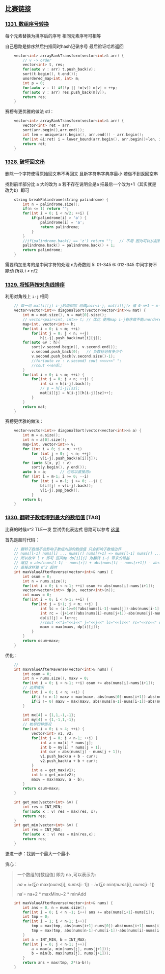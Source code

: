 ## [比赛链接](https://leetcode-cn.com/contest/biweekly-contest-18/)


### [1331. 数组序号转换](https://leetcode-cn.com/problems/rank-transform-of-an-array/)

每个元素替换为排序后的序号 相同元素序号可相等

自己思路是排序然后扫描同时hash记录序号 最后验证哈希返回

```c++
    vector<int> arrayRankTransform(vector<int>& arr) {
        // v -> order
        vector<int> t, res;
        for(auto v : arr) t.push_back(v);
        sort(t.begin(), t.end());
        unordered_map<int, int> m;
        int p = 0;
        for(auto v : t) if(!p || !m[v]) m[v] = ++p;
        for(auto v : arr) res.push_back(m[v]);
        return res;
    }
```

赛榜有更优雅的做法 stl：

```c++
    vector<int> arrayRankTransform(vector<int>& arr) {
        vector<int> ret = arr;
        sort(arr.begin(),arr.end());
        int len = unique(arr.begin(), arr.end()) - arr.begin();
        for(int &i:ret) i = lower_bound(arr.begin(), arr.begin()+len, i) - arr.begin() + 1;
        return ret;
    }
```



### [1328. 破坏回文串](https://leetcode-cn.com/problems/break-a-palindrome/) 

删除一个字符使得原始回文串不再回文 且新字符串字典序最小 若做不到返回空串

找到前半部分比 a 大的改为 a   若不存在说明全是a 把最后一个改为+1（其实就是改为b）即可

```c++
    string breakPalindrome(string palindrome) {
        int n = palindrome.size();
        if(n <= 1) return "";
        for(int i = 0; i < n/2; ++i) {
            if(palindrome[i] > 'a') {
                palindrome[i] = 'a';
                return palindrome;
            }
        }
        //if(palindrome.back() == 'z') return "";	// 不用 因为可以从前到后遍历注定了后面不会比a大
        palindrome.back() = palindrome.back() + 1;
        return palindrome;
    }
```

需要稍加思考的是中间字符的处理 n为奇数则 5: 01-345   6: 012-345  中间字符不能动 所以 i < n/2

### [1329. 将矩阵按对角线排序](https://leetcode-cn.com/problems/sort-the-matrix-diagonally/)

利用对角线上 `i-j` 相同

```c++
    // 每一组 mat[i][j] i-j的值相同 组成pair<i-j, mat[i][j]> 值 0-n+1 ~ m-1
    vector<vector<int>> diagonalSort(vector<vector<int>>& mat) {
        int m = mat.size(), n = mat[0].size();
        // vector<pair<int, int>> t; // 优化 使用map i-j有序故不能unordered
        map<int, vector<int>> h;
        for(int i = 0; i < m; ++i)
            for(int j = 0; j < n; ++j) 
                h[i-j].push_back(mat[i][j]);
        for(auto &v : h){
            sort(v.second.begin(), v.second.end());
            v.second.push_back(0);   // 负数标记有多少个
            v.second.push_back(v.second.size()-1);
            //for(auto vv : v.second) cout <<vv<<" ";
            //cout <<endl;
        }
        for(int i = 0; i < m; ++i) {
            for(int j = 0; j < n; ++j) {
                int sz = h[i-j].back();
                // p = h[i-j][sz];
                mat[i][j] = h[i-j][h[i-j][sz]++];
            }
        }
        return mat;
    }
```

赛榜更优雅的做法：

```c++
    vector<vector<int>> diagonalSort(vector<vector<int>>& a) {
        int m = a.size();
        int n = a[0].size();
        map<int, vector<int>> v;
        for (int i = 0; i < m; ++i)
            for (int j = 0; j < n; ++j)
                v[i-j].push_back(a[i][j]);
        for (auto &[x, y] : v)
            sort(y.begin(), y.end());
        auto b = a;      // 也可以直接用a
        for (int i = m-1; i >= 0; --i)
            for (int j = n-1; j >= 0; --j) {
                b[i][j] = v[i-j].back();
                v[i-j].pop_back();
            }
        return b;
    }
```



### [1330. 翻转子数组得到最大的数组值](https://leetcode-cn.com/problems/reverse-subarray-to-maximize-array-value/) [TAG]

比赛的时候n^2 TLE一发 尝试优化表达式 思路可以参考 [这里](https://leetcode-cn.com/problems/reverse-subarray-to-maximize-array-value/solution/onzuo-fa-jie-jue-ci-wen-ti-by-hu-tu-tu-7/)

首先是超时代码：

```c++
    // 翻转子数组不会影响子数组内部的数组值 只会影响子数组边界
    // nums[l-1] nums[l] ... nums[r] nums[r+1] => nums[l-1] nums[r] ... nums[l] nums[r+1]
    // 所以枚举 l r 即可 区间dp dp[i][j] 为翻转 i~j 带来的增益
    // 增益 = abs(nums[l-1] - nums[r]) + abs(nums[l] - nums[r+1]) - abs(nums[l-1] - nums[l]) - abs(nums[r] - nums[r+1])
    // 直接这样算 n^2 超时
    int maxValueAfterReverse(vector<int>& nums) {
        int osum = 0;
        int n = nums.size();
        for(int i = 0; i < n-1; ++i) osum += abs(nums[i]-nums[i+1]);
        vector<vector<int>> dp(n, vector<int>(n));
        int maxv = 0;
        for(int i = 0; i < n-1; ++i) {
            for(int j = i+1; j < n; ++j) {
                int lc = (i-1>=0)?abs(nums[i-1]-nums[j])-abs(nums[i-1]-nums[i]):0;
                int rc = (j+1<n)?abs(nums[i]-nums[j+1])-abs(nums[j]-nums[j+1]):0;
                dp[i][j] = lc+rc;
                //cout <<"i="<<i<<" j="<<j<<" lc="<<lc<<" rc="<<rc<<" dp["<<i<<"]["<<j<<"]="<<dp[i][j]<<endl;
                maxv = max(maxv, dp[i][j]);
            }
        }
        return osum+maxv;
    }
```

优化：

```c++
    // 
    int maxValueAfterReverse(vector<int>& nums) {
        int osum = 0;
        int n = nums.size(), maxv = 0;
        for(int i = 0; i < n-1; ++i) osum += abs(nums[i]-nums[i+1]);
        // 边界情况
        for(int i = 0; i < n; ++i) {
            if(i != n-1) maxv = max(maxv, abs(nums[0]-nums[i+1])-abs(nums[i]-nums[i+1]));   // 左端点为0右端点为i
            if(i != 0) maxv = max(maxv, abs(nums[n-1]-nums[i-1])-abs(nums[i]-nums[i-1]));       // 右端点为n-1,左端点为i
        }
        
        int mx[4] = {1,1,-1,-1};
        int my[4] = {1,-1,1,-1};
        // 枚举四种情况
        for(int i = 0; i < 4; ++i) {
            vector<int> v1, v2;
            for(int j = 0; j < n-1; ++j) {
                int a = mx[i] * nums[j];
                int b = my[i] * nums[j + 1];
                int cur = abs(nums[j] - nums[j + 1]);
                v1.push_back(a + b - cur);
                v2.push_back(a + b + cur);
            }
            int a = get_max(v1);
            int b = get_min(v2);
            maxv = max(maxv, a - b);
        }
        return osum+maxv;
    }
    
    int get_max(vector<int> &v) {
        int res = INT_MIN;
        for(auto x : v) res = max(res, x);
        return res;
    }
    int get_min(vector<int> &v) {
        int res = INT_MAX;
        for(auto x : v) res = min(res,x);
        return res;
    }
```

更进一步：找到一个最大一个最小

贪心：

> 一个数组的[数组值] 即为 na ,可以表示为:
>
> *na* =  *i=1*∑*n*  max(*nums*[i], *nums*[i−1])  −  *i=1*∑*n*  min(*nums*[i], *nums*[i−1])
>
> na′= na+2 * maxMinu−2 * minAdd

```c++
    int maxValueAfterReverse(vector<int>& nums) {
        int ans = 0, n = nums.size();
        for(int i = 0; i < n -1; i++) ans += abs(nums[i+1]-nums[i]);
        int tmp = 0;
        for(int i = 1; i < n-1; i++){
            tmp = max(tmp, abs(nums[i+1]-nums[0])-abs(nums[i+1]-nums[i]) );
            tmp = max(tmp, abs(nums[n-1]-nums[i-1])-abs(nums[i]-nums[i-1]));
        }
        int a = INT_MIN, b = INT_MAX;
        for(int j = 0; j < n-1; j++){
            a = max(a, min(nums[j], nums[j+1]));
            b = min(b, max(nums[j], nums[j+1]));
        }
        return ans + max(tmp, 2*(a-b));
    }
```

